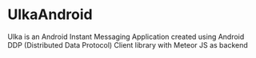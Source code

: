 # UlkaAndroid

Ulka is an Android Instant Messaging Application created using 
Android DDP (Distributed Data Protocol) Client library with Meteor JS as backend

